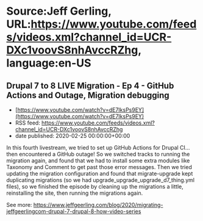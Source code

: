 # Source:Jeff Gerling, URL:https://www.youtube.com/feeds/videos.xml?channel_id=UCR-DXc1voovS8nhAvccRZhg, language:en-US

## Drupal 7 to 8 LIVE Migration - Ep 4 - GitHub Actions and Outage, Migration debugging
 - [https://www.youtube.com/watch?v=dE7IksPs9EY](https://www.youtube.com/watch?v=dE7IksPs9EY)
 - RSS feed: https://www.youtube.com/feeds/videos.xml?channel_id=UCR-DXc1voovS8nhAvccRZhg
 - date published: 2020-02-25 00:00:00+00:00

In this fourth livestream, we tried to set up GitHub Actions for Drupal CI... then encountered a GitHub outage! So we switched tracks to running the migration again, and found that we had to install some extra modules like Taxonomy and Comment to get past those error messages. Then we tried updating the migration configuration and found that migrate-upgrade kept duplicating migrations (so we had upgrade_upgrade_upgrade_d7_thing.yml files), so we finished the episode by cleaning up the migrations a little, reinstalling the site, then running the migrations again.

See more: https://www.jeffgeerling.com/blog/2020/migrating-jeffgeerlingcom-drupal-7-drupal-8-how-video-series

